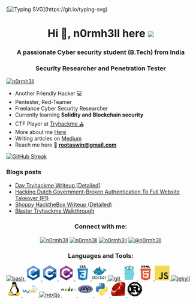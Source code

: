 [![Typing SVG](https://readme-typing-svg.herokuapp.com?color=%2336BCF7&lines=Hacked+by+n0rmh3ll...)](https://git.io/typing-svg)

<h1 align="center">Hi 👋, n0rmh3ll here <img src="https://media.giphy.com/media/mGcNjsfWAjY5AEZNw6/giphy.gif" width="50"> </h1> 
<h3 align="center">A passionate Cyber security student (B.Tech) from India</h3>
<h3 align="center">Security Researcher and Penetration Tester</h3>


<p align="left"> <a href="https://twitter.com/n0rmh3ll" target="blank"><img src="https://img.shields.io/twitter/follow/n0rmh3ll?logo=twitter&style=for-the-badge" alt="n0rmh3ll" /></a> </p>

-  Another Friendly Hacker 💻
-  Pentester, Red-Teamer
-  Freelance Cyber Security Researcher
-  Currently learning **Solidity and Blockchain security**
-  CTF Player at [Tryhackme ⛳](https://tryhackme.com/p/Aswindev)
-  More about me [Here](https://v1dr4x.github.io/)
-  Writing articles on [Medium](https://n0rmh3ll.medium.com/)
-  Reach me here 💬 **rootaswin@gmail.com**
  
  [![GitHub Streak](http://github-readme-streak-stats.herokuapp.com?user=n0rmh3ll&theme=gruvbox&hide_border=true)](https://git.io/streak-stats)



### Blogs posts
<!-- BLOG-POST-LIST:START -->
- [Dav Tryhackme Writeup [Detailed]](https://systemweakness.com/dav-tryhackme-writeup-v1dr4x-1901cf075d8?source=rss-6f129f7feb10------2)
- [Hacking Dutch Government-Broken Authentication To Full Website Takeover &lpar;P1&rpar;](https://systemweakness.com/hacking-dutch-government-broken-authentication-to-full-website-takeover-p1-9af477604d54?source=rss-6f129f7feb10------2)
- [Shoppy HacktheBox Writeup &lpar;Detailed&rpar;](https://n0rmh3ll.medium.com/shoppy-hackthebox-writeup-detailed-2e654e384b3e?source=rss-6f129f7feb10------2)
- [Blaster Tryhackme Walkthrough](https://systemweakness.com/blaster-tryhackme-walkthrough-81da95bb7f30?source=rss-6f129f7feb10------2)
<!-- BLOG-POST-LIST:END -->

<h3 align="center">Connect with me:</h3>
<p align="center">
<a href="https://twitter.com/n0rmh3ll" target="blank"><img align="center" src="https://raw.githubusercontent.com/rahuldkjain/github-profile-readme-generator/master/src/images/icons/Social/twitter.svg" alt="n0rmh3ll" height="30" width="40" /></a>
<a href="https://linkedin.com/in/n0rmh3ll" target="blank"><img align="center" src="https://raw.githubusercontent.com/rahuldkjain/github-profile-readme-generator/master/src/images/icons/Social/linked-in-alt.svg" alt="n0rmh3ll" height="30" width="40" /></a>
<a href="https://instagram.com/n0rmh3ll" target="blank"><img align="center" src="https://raw.githubusercontent.com/rahuldkjain/github-profile-readme-generator/master/src/images/icons/Social/instagram.svg" alt="n0rmh3ll" height="30" width="40" /></a>
<a href="https://medium.com/@n0rmh3ll" target="blank"><img align="center" src="https://raw.githubusercontent.com/rahuldkjain/github-profile-readme-generator/master/src/images/icons/Social/medium.svg" alt="@n0rmh3ll" height="30" width="40" /></a>
</p>

<h3 align="center">Languages and Tools:</h3>
<p align="left"> <a href="https://www.gnu.org/software/bash/" target="_blank" rel="noreferrer"> <img src="https://www.vectorlogo.zone/logos/gnu_bash/gnu_bash-icon.svg" alt="bash" width="40" height="40"/> </a> <a href="https://www.cprogramming.com/" target="_blank" rel="noreferrer"> <img src="https://raw.githubusercontent.com/devicons/devicon/master/icons/c/c-original.svg" alt="c" width="40" height="40"/> </a> <a href="https://www.w3schools.com/cpp/" target="_blank" rel="noreferrer"> <img src="https://raw.githubusercontent.com/devicons/devicon/master/icons/cplusplus/cplusplus-original.svg" alt="cplusplus" width="40" height="40"/> </a> <a href="https://www.w3schools.com/cs/" target="_blank" rel="noreferrer"> <img src="https://raw.githubusercontent.com/devicons/devicon/master/icons/csharp/csharp-original.svg" alt="csharp" width="40" height="40"/> </a> <a href="https://www.w3schools.com/css/" target="_blank" rel="noreferrer"> <img src="https://raw.githubusercontent.com/devicons/devicon/master/icons/css3/css3-original-wordmark.svg" alt="css3" width="40" height="40"/> </a> <a href="https://www.docker.com/" target="_blank" rel="noreferrer"> <img src="https://raw.githubusercontent.com/devicons/devicon/master/icons/docker/docker-original-wordmark.svg" alt="docker" width="40" height="40"/> </a> <a href="https://git-scm.com/" target="_blank" rel="noreferrer"> <img src="https://www.vectorlogo.zone/logos/git-scm/git-scm-icon.svg" alt="git" width="40" height="40"/> </a> <a href="https://golang.org" target="_blank" rel="noreferrer"> <img src="https://raw.githubusercontent.com/devicons/devicon/master/icons/go/go-original.svg" alt="go" width="40" height="40"/> </a> <a href="https://www.w3.org/html/" target="_blank" rel="noreferrer"> <img src="https://raw.githubusercontent.com/devicons/devicon/master/icons/html5/html5-original-wordmark.svg" alt="html5" width="40" height="40"/> </a> <a href="https://developer.mozilla.org/en-US/docs/Web/JavaScript" target="_blank" rel="noreferrer"> <img src="https://raw.githubusercontent.com/devicons/devicon/master/icons/javascript/javascript-original.svg" alt="javascript" width="40" height="40"/> </a> <a href="https://jekyllrb.com/" target="_blank" rel="noreferrer"> <img src="https://www.vectorlogo.zone/logos/jekyllrb/jekyllrb-icon.svg" alt="jekyll" width="40" height="40"/> </a> <a href="https://www.linux.org/" target="_blank" rel="noreferrer"> <img src="https://raw.githubusercontent.com/devicons/devicon/master/icons/linux/linux-original.svg" alt="linux" width="40" height="40"/> </a> <a href="https://www.mysql.com/" target="_blank" rel="noreferrer"> <img src="https://raw.githubusercontent.com/devicons/devicon/master/icons/mysql/mysql-original-wordmark.svg" alt="mysql" width="40" height="40"/> </a> <a href="https://nextjs.org/" target="_blank" rel="noreferrer"> <img src="https://cdn.worldvectorlogo.com/logos/nextjs-2.svg" alt="nextjs" width="40" height="40"/> </a> <a href="https://nodejs.org" target="_blank" rel="noreferrer"> <img src="https://raw.githubusercontent.com/devicons/devicon/master/icons/nodejs/nodejs-original-wordmark.svg" alt="nodejs" width="40" height="40"/> </a> <a href="https://www.php.net" target="_blank" rel="noreferrer"> <img src="https://raw.githubusercontent.com/devicons/devicon/master/icons/php/php-original.svg" alt="php" width="40" height="40"/> </a> <a href="https://www.python.org" target="_blank" rel="noreferrer"> <img src="https://raw.githubusercontent.com/devicons/devicon/master/icons/python/python-original.svg" alt="python" width="40" height="40"/> </a> <a href="https://www.ruby-lang.org/en/" target="_blank" rel="noreferrer"> <img src="https://raw.githubusercontent.com/devicons/devicon/master/icons/ruby/ruby-original.svg" alt="ruby" width="40" height="40"/> </a> <a href="https://www.rust-lang.org" target="_blank" rel="noreferrer"> <img src="https://raw.githubusercontent.com/devicons/devicon/master/icons/rust/rust-plain.svg" alt="rust" width="40" height="40"/> </a> </p>

